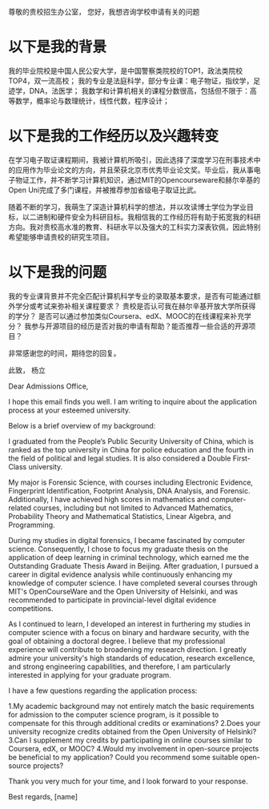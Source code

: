 尊敬的贵校招生办公室，
您好，我想咨询学校申请有关的问题
# 以下是我的背景
我的毕业院校是中国人民公安大学，是中国警察类院校的TOP1，政法类院校TOP4，双一流高校；
我的专业是法庭科学，部分专业课：电子物证，指纹学，足迹学，DNA，法医学；
我数学和计算机相关的课程分数很高，包括但不限于：高等数学，概率论与数理统计，线性代数，程序设计；

# 以下是我的工作经历以及兴趣转变

在学习电子取证课程期间，我被计算机所吸引，因此选择了深度学习在刑事技术中的应用作为毕业论文的方向，并且荣获北京市优秀毕业论文奖。毕业后，我从事电子物证工作，并不断学习计算机知识，通过MIT的Opencourseware和赫尔辛基的Open Uni完成了多门课程，并被推荐参加省级电子取证比武。

随着不断的学习，我萌生了深造计算机科学的想法，并以攻读博士学位为学业目标，以二进制和硬件安全为科研目标。我相信我的工作经历将有助于拓宽我的科研方向。我对贵校高水准的教育、科研水平以及强大的工科实力深表钦佩，因此特别希望能够申请贵校的研究生项目。


# 以下是我的问题

我的专业课背景并不完全匹配计算机科学专业的录取基本要求，是否有可能通过额外学分或考试来弥补相关课程要求？
贵校是否认可我在赫尔辛基开放大学所获得的学分？
是否可以通过参加类似Coursera、edX、MOOC的在线课程来补充学分？
我参与开源项目的经历是否对我的申请有帮助？能否推荐一些合适的开源项目？

非常感谢您的时间，期待您的回复。

此致，
杨立


Dear Admissions Office,

I hope this email finds you well. I am writing to inquire about the application process at your esteemed university.

Below is a brief overview of my background:

I graduated from the People‘s Public Security University of China, which is ranked as the top university in China for police education and the fourth in the field of political and legal studies. It is also considered a Double First-Class university.

My major is Forensic Science, with courses including Electronic Evidence, Fingerprint Identification, Footprint Analysis, DNA Analysis, and Forensic. Additionally, I have achieved high scores in mathematics and computer-related courses, including but not limited to Advanced Mathematics, Probability Theory and Mathematical Statistics, Linear Algebra, and Programming.

During my studies in digital forensics, I became fascinated by computer science. Consequently, I chose to focus my graduate thesis on the application of deep learning in criminal technology, which earned me the Outstanding Graduate Thesis Award in Beijing. After graduation, I pursued a career in digital evidence analysis while continuously enhancing my knowledge of computer science. I have completed several courses through MIT's OpenCourseWare and the Open University of Helsinki, and was recommended to participate in provincial-level digital evidence competitions.

As I continued to learn, I developed an interest in furthering my studies in computer science with a focus on binary and hardware security, with the goal of obtaining a doctoral degree. I believe that my professional experience will contribute to broadening my research direction. I greatly admire your university's high standards of education, research excellence, and strong engineering capabilities, and therefore, I am particularly interested in applying for your graduate program.

I have a few questions regarding the application process:

1.My academic background may not entirely match the basic requirements for admission to the computer science program, is it possible to compensate for this through additional credits or examinations?
2.Does your university recognize credits obtained from the Open University of Helsinki?
3.Can I supplement my credits by participating in online courses similar to Coursera, edX, or MOOC?
4.Would my involvement in open-source projects be beneficial to my application? Could you recommend some suitable open-source projects?

Thank you very much for your time, and I look forward to your response.

Best regards,
[name]